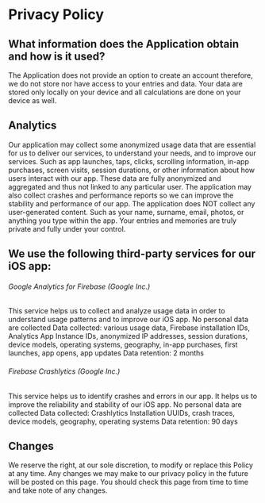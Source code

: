 # Privacy Policy

## What information does the Application obtain and how is it used?

The Application does not provide an option to create an account therefore, we do not store nor have access to your entries and data. Your data are stored only locally on your device and all calculations are done on your device as well.

## Analytics

Our application may collect some anonymized usage data that are essential for us to deliver our services, to understand your needs, and to improve our services. Such as app launches, taps, clicks, scrolling information, in-app purchases, screen visits, session durations, or other information about how users interact with our app. These data are fully anonymized and aggregated and thus not linked to any particular user. The application may also collect crashes and performance reports so we can improve the stability and performance of our app.
The application does NOT collect any user-generated content. Such as your name, surname, email, photos, or anything you type within the app. Your entries and memories are truly private and fully under your control.


## We use the following third-party services for our iOS app:

###### Google Analytics for Firebase (Google Inc.)

This service helps us to collect and analyze usage data in order to understand usage patterns and to improve our iOS app.
No personal data are collected
Data collected: various usage data, Firebase installation IDs, Analytics App Instance IDs, anonymized IP addresses, session durations, device models, operating systems, geography, in-app purchases, first launches, app opens, app updates
Data retention: 2 months

###### Firebase Crashlytics (Google Inc.)

This service helps us to identify crashes and errors in our app. It helps us to improve the reliability and stability of our iOS app.
No personal data are collected
Data collected: Crashlytics Installation UUIDs, crash traces, device models, geography, operating systems
Data retention: 90 days

## Changes

We reserve the right, at our sole discretion, to modify or replace this Policy at any time. Any changes we may make to our privacy policy in the future will be posted on this page. You should check this page from time to time and take note of any changes.
